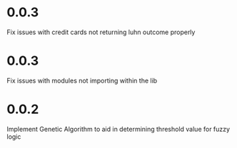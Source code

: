# 0.0.3

Fix issues with credit cards not returning luhn outcome properly



# 0.0.3

Fix issues with modules not importing within the lib



# 0.0.2

Implement Genetic Algorithm to aid in determining threshold value for fuzzy logic
